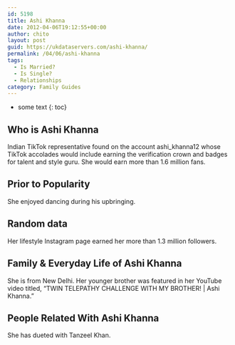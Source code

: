 ```yaml
---
id: 5198
title: Ashi Khanna
date: 2012-04-06T19:12:55+00:00
author: chito
layout: post
guid: https://ukdataservers.com/ashi-khanna/
permalink: /04/06/ashi-khanna
tags:
  - Is Married?
  - Is Single?
  - Relationships
category: Family Guides
---
```


* some text
{: toc}
          
          
## Who is  Ashi Khanna
                  
                  
                  
Indian TikTok representative found on the account ashi_khanna12 whose TikTok accolades would include earning the verification crown and badges for talent and style guru. She would earn more than 1.6 million fans. 
                  
                
                
                
## Prior to Popularity 
                  
                  
                  
She enjoyed dancing during his upbringing. 
                  
                
                
                
## Random data 
                  
                  
                  
Her lifestyle Instagram page earned her more than 1.3 million followers.
                  
                
                
                
## Family & Everyday Life of Ashi Khanna
                  
                  
                  
She is from New Delhi. Her younger brother was featured in her YouTube video titled, &#8220;TWIN TELEPATHY CHALLENGE WITH MY BROTHER! | Ashi Khanna.&#8221;
                  
                
                
                
## People Related With  Ashi Khanna
                  
                  
                  
She has dueted with Tanzeel Khan.
                  
                
              
            
          
          
          
    
    
  
